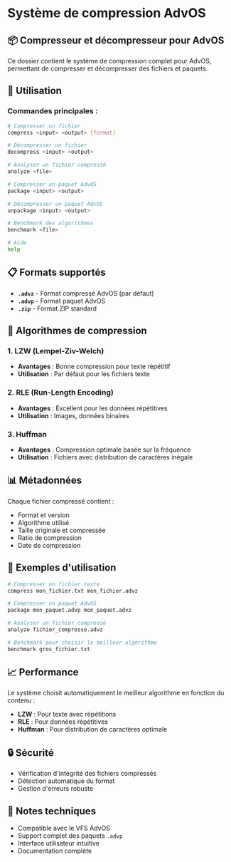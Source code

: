 # Système de compression AdvOS

## 📦 Compresseur et décompresseur pour AdvOS

Ce dossier contient le système de compression complet pour AdvOS, permettant de compresser et décompresser des fichiers et paquets.

## 🚀 Utilisation

### Commandes principales :

```bash
# Compresser un fichier
compress <input> <output> [format]

# Décompresser un fichier
decompress <input> <output>

# Analyser un fichier compressé
analyze <file>

# Compresser un paquet AdvOS
package <input> <output>

# Décompresser un paquet AdvOS
unpackage <input> <output>

# Benchmark des algorithmes
benchmark <file>

# Aide
help
```

## 📋 Formats supportés

- **`.advz`** - Format compressé AdvOS (par défaut)
- **`.advp`** - Format paquet AdvOS
- **`.zip`** - Format ZIP standard

## 🔧 Algorithmes de compression

### 1. LZW (Lempel-Ziv-Welch)
- **Avantages** : Bonne compression pour texte répétitif
- **Utilisation** : Par défaut pour les fichiers texte

### 2. RLE (Run-Length Encoding)
- **Avantages** : Excellent pour les données répétitives
- **Utilisation** : Images, données binaires

### 3. Huffman
- **Avantages** : Compression optimale basée sur la fréquence
- **Utilisation** : Fichiers avec distribution de caractères inégale

## 📊 Métadonnées

Chaque fichier compressé contient :
- Format et version
- Algorithme utilisé
- Taille originale et compressée
- Ratio de compression
- Date de compression

## 🎯 Exemples d'utilisation

```bash
# Compresser un fichier texte
compress mon_fichier.txt mon_fichier.advz

# Compresser un paquet AdvOS
package mon_paquet.advp mon_paquet.advz

# Analyser un fichier compressé
analyze fichier_compresse.advz

# Benchmark pour choisir le meilleur algorithme
benchmark gros_fichier.txt
```

## 📈 Performance

Le système choisit automatiquement le meilleur algorithme en fonction du contenu :
- **LZW** : Pour texte avec répétitions
- **RLE** : Pour données répétitives
- **Huffman** : Pour distribution de caractères optimale

## 🔒 Sécurité

- Vérification d'intégrité des fichiers compressés
- Détection automatique du format
- Gestion d'erreurs robuste

## 📝 Notes techniques

- Compatible avec le VFS AdvOS
- Support complet des paquets `.advp`
- Interface utilisateur intuitive
- Documentation complète 